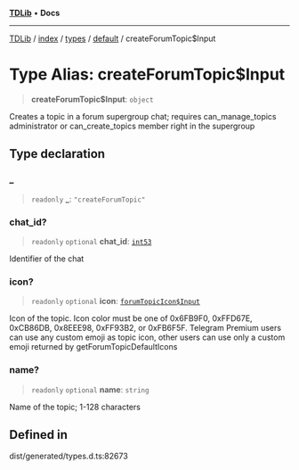 [**TDLib**](../../../../../../README.md) • **Docs**

***

[TDLib](../../../../../../modules.md) / [index](../../../../../README.md) / [types](../../../README.md) / [default](../README.md) / createForumTopic$Input

# Type Alias: createForumTopic$Input

> **createForumTopic$Input**: `object`

Creates a topic in a forum supergroup chat; requires can_manage_topics administrator or can_create_topics member right in the supergroup

## Type declaration

### \_

> `readonly` **\_**: `"createForumTopic"`

### chat\_id?

> `readonly` `optional` **chat\_id**: [`int53`](int53.md)

Identifier of the chat

### icon?

> `readonly` `optional` **icon**: [`forumTopicIcon$Input`](forumTopicIcon$Input.md)

Icon of the topic. Icon color must be one of 0x6FB9F0, 0xFFD67E, 0xCB86DB, 0x8EEE98, 0xFF93B2, or 0xFB6F5F. Telegram Premium users can use any custom emoji as topic icon, other users can use only a custom emoji returned by getForumTopicDefaultIcons

### name?

> `readonly` `optional` **name**: `string`

Name of the topic; 1-128 characters

## Defined in

dist/generated/types.d.ts:82673
